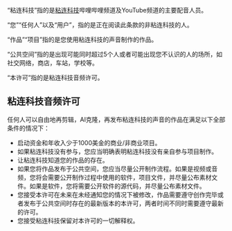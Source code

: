 “粘连科技”指的是[粘连科技](https://space.bilibili.com/248582596)哔哩哔哩频道及YouTube频道的主要配音人员。

“您”“任何人”以及“用户”，指的是正在阅读此条款的非粘连科技的人。

“作品”“项目”指的是您使用粘连科技的声音制作的作品。

“公共空间”指的是出现可能同时超过5个人或者可能出现您不认识的人的场所，如社交网络，商店，车站，学校等。

“本许可”指的是粘连科技音频许可。
## 粘连科技音频许可
任何人可以自由地再剪辑，AI克隆，再发布粘连科技的声音的作品在满足以下全部条件的情况下：
- 启动资金和年收入少于1000美金的商业/非商业项目。
- 如果粘连科技没有参与，您应当明确表明粘连科技没有亲自参与项目制作。
- 让粘连科技知道您的作品的存在。
- 如果您将作品发布于公共空间，您应当尽量公开制作流程。如果是视频或音频，您将会需要公开制作过程中使用的软件，项目文件，并尽量公布素材文件。如果是软件，您将需要公开软件的源代码，并尽量公布素材文件。
- 您接受本许可在未来在未经通知您的情况下被修改，作品需要遵守创作完毕或者发布于公共空间时存在的最新版本的本许可，两者时间不同时需要遵守最新的许可。
- 您接受粘连科技保留对本许可的一切解释权。
